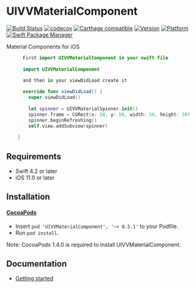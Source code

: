 
UIVVMaterialComponent
======

[![Build Status](https://travis-ci.org/ishkawa/APIKit.svg?branch=master)](https://travis-ci.org/ishkawa/APIKit)
[![codecov](https://codecov.io/gh/ishkawa/APIKit/branch/master/graph/badge.svg)](https://codecov.io/gh/ishkawa/APIKit)
[![Carthage compatible](https://img.shields.io/badge/Carthage-compatible-4BC51D.svg?style=flat)](https://github.com/Carthage/Carthage)
[![Version](https://img.shields.io/cocoapods/v/UIVVMaterialComponent.svg?style=flat)](http://cocoadocs.org/docsets/UIVVMaterialComponent)
[![Platform](https://img.shields.io/cocoapods/p/UIVVMaterialComponent.svg?style=flat)](http://cocoadocs.org/docsets/UIVVMaterialComponent)
[![Swift Package Manager](https://img.shields.io/badge/Swift%20Package%20Manager-compatible-brightgreen.svg)](https://github.com/apple/swift-package-manager)

Material Components for iOS 

```swift
      First import UIVVMaterialComponent in your swift file
      
      import UIVVMaterialComponent
      
      and then in your viewDidLoad create it 

      override func viewDidLoad() {
        super.viewDidLoad()
    
        let spinner = UIVVMaterialSpinner.init()
        spinner.frame = CGRect(x: 50, y: 50, width: 50, height: 50)
        spinner.beginRefreshing()
        self.view.addSubview(spinner)
            
    }

```

## Requirements

- Swift 4.2 or later
- iOS 11.0 or later


## Installation

#### [CocoaPods](https://github.com/cocoapods/cocoapods)

- Insert `pod 'UIVVMaterialComponent', '~> 0.5.1'` to your Podfile.
- Run `pod install`.

Note: CocoaPods 1.4.0 is required to install UIVVMaterialComponent.

## Documentation

- [Getting started](https://htmlpreview.github.io/?https://github.com/vinod1988/UIVVMaterialComponent/blob/master/docs/index.html)



